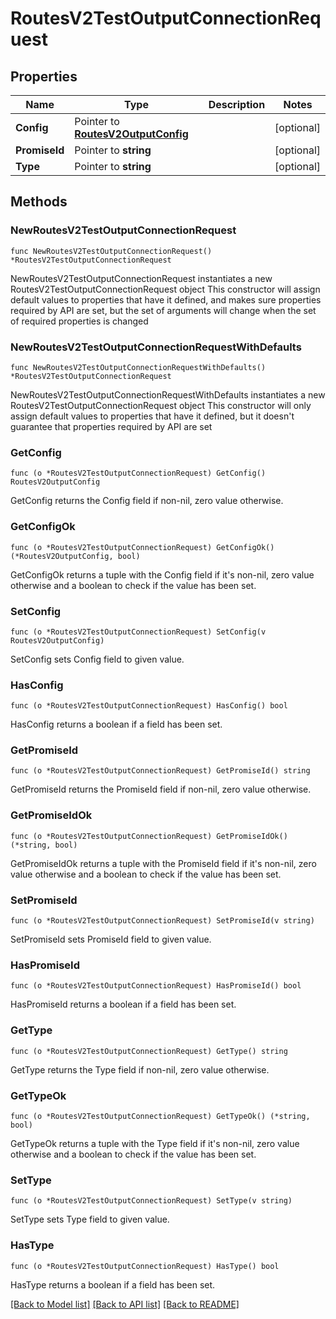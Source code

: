 # RoutesV2TestOutputConnectionRequest

## Properties

Name | Type | Description | Notes
------------ | ------------- | ------------- | -------------
**Config** | Pointer to [**RoutesV2OutputConfig**](RoutesV2OutputConfig.md) |  | [optional] 
**PromiseId** | Pointer to **string** |  | [optional] 
**Type** | Pointer to **string** |  | [optional] 

## Methods

### NewRoutesV2TestOutputConnectionRequest

`func NewRoutesV2TestOutputConnectionRequest() *RoutesV2TestOutputConnectionRequest`

NewRoutesV2TestOutputConnectionRequest instantiates a new RoutesV2TestOutputConnectionRequest object
This constructor will assign default values to properties that have it defined,
and makes sure properties required by API are set, but the set of arguments
will change when the set of required properties is changed

### NewRoutesV2TestOutputConnectionRequestWithDefaults

`func NewRoutesV2TestOutputConnectionRequestWithDefaults() *RoutesV2TestOutputConnectionRequest`

NewRoutesV2TestOutputConnectionRequestWithDefaults instantiates a new RoutesV2TestOutputConnectionRequest object
This constructor will only assign default values to properties that have it defined,
but it doesn't guarantee that properties required by API are set

### GetConfig

`func (o *RoutesV2TestOutputConnectionRequest) GetConfig() RoutesV2OutputConfig`

GetConfig returns the Config field if non-nil, zero value otherwise.

### GetConfigOk

`func (o *RoutesV2TestOutputConnectionRequest) GetConfigOk() (*RoutesV2OutputConfig, bool)`

GetConfigOk returns a tuple with the Config field if it's non-nil, zero value otherwise
and a boolean to check if the value has been set.

### SetConfig

`func (o *RoutesV2TestOutputConnectionRequest) SetConfig(v RoutesV2OutputConfig)`

SetConfig sets Config field to given value.

### HasConfig

`func (o *RoutesV2TestOutputConnectionRequest) HasConfig() bool`

HasConfig returns a boolean if a field has been set.

### GetPromiseId

`func (o *RoutesV2TestOutputConnectionRequest) GetPromiseId() string`

GetPromiseId returns the PromiseId field if non-nil, zero value otherwise.

### GetPromiseIdOk

`func (o *RoutesV2TestOutputConnectionRequest) GetPromiseIdOk() (*string, bool)`

GetPromiseIdOk returns a tuple with the PromiseId field if it's non-nil, zero value otherwise
and a boolean to check if the value has been set.

### SetPromiseId

`func (o *RoutesV2TestOutputConnectionRequest) SetPromiseId(v string)`

SetPromiseId sets PromiseId field to given value.

### HasPromiseId

`func (o *RoutesV2TestOutputConnectionRequest) HasPromiseId() bool`

HasPromiseId returns a boolean if a field has been set.

### GetType

`func (o *RoutesV2TestOutputConnectionRequest) GetType() string`

GetType returns the Type field if non-nil, zero value otherwise.

### GetTypeOk

`func (o *RoutesV2TestOutputConnectionRequest) GetTypeOk() (*string, bool)`

GetTypeOk returns a tuple with the Type field if it's non-nil, zero value otherwise
and a boolean to check if the value has been set.

### SetType

`func (o *RoutesV2TestOutputConnectionRequest) SetType(v string)`

SetType sets Type field to given value.

### HasType

`func (o *RoutesV2TestOutputConnectionRequest) HasType() bool`

HasType returns a boolean if a field has been set.


[[Back to Model list]](../README.md#documentation-for-models) [[Back to API list]](../README.md#documentation-for-api-endpoints) [[Back to README]](../README.md)


